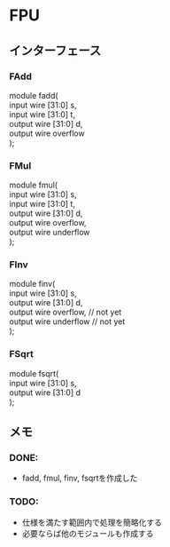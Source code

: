 # FPU

## インターフェース

### FAdd
module fadd(  
    input wire [31:0] s,  
    input wire [31:0] t,  
    output wire [31:0] d,  
    output wire overflow  
);

### FMul
module fmul(  
    input wire [31:0] s,  
    input wire [31:0] t,  
    output wire [31:0] d,  
    output wire overflow,  
    output wire underflow  
);  

### FInv
module finv(  
    input wire [31:0] s,  
    output wire [31:0] d,  
    output wire overflow,  // not yet  
    output wire underflow  // not yet  
);  

### FSqrt
module fsqrt(  
    input wire [31:0] s,  
    output wire [31:0] d  
);  

## メモ

### DONE:
- fadd, fmul, finv, fsqrtを作成した

### TODO:
- 仕様を満たす範囲内で処理を簡略化する
- 必要ならば他のモジュールも作成する